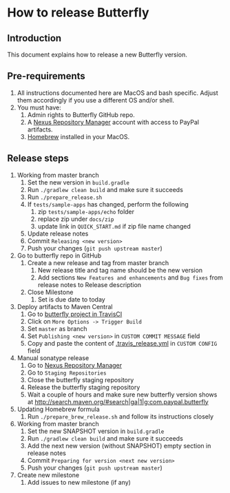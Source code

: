 # How to release Butterfly

## Introduction

This document explains how to release a new Butterfly version.

## Pre-requirements

1. All instructions documented here are MacOS and bash specific. Adjust them accordingly if you use a different OS and/or shell.
1. You must have:
   1. Admin rights to Butterfly GitHub repo.
   1. A [Nexus Repository Manager](https://oss.sonatype.org/#welcome) account with access to PayPal artifacts.
   1. [Homebrew](https://docs.brew.sh/) installed in your MacOS.

## Release steps

1. Working from master branch
   1. Set the new version in `build.gradle`
   1. Run `./gradlew clean build` and make sure it succeeds
   1. Run `./prepare_release.sh`
   1. If `tests/sample-apps` has changed, perform the following
      1. zip `tests/sample-apps/echo` folder
      1. replace zip under `docs/zip`
      1. update link in `QUICK_START.md` if zip file name changed
   1. Update release notes
   1. Commit `Releasing <new version>`
   1. Push your changes (`git push upstream master`)
1. Go to butterfly repo in GitHub
   1. Create a new release and tag from master branch
      1. New release title and tag name should be the new version
      1. Add sections `New Features and enhancements` and `Bug fixes` from release notes to Release description
   1. Close Milestone
      1. Set is due date to today
1. Deploy artifacts to Maven Central
   1. Go to [butterfly project in TravisCI](https://travis-ci.com/github/paypal/butterfly)
   1. Click on `More Options -> Trigger Build`
   1. Set `master` as branch
   1. Set `Publishing <new version>` in `CUSTOM COMMIT MESSAGE` field
   1. Copy and paste the content of [.travis_release.yml](.travis_release.yml) in `CUSTOM CONFIG` field
1. Manual sonatype release
   1. Go to [Nexus Repository Manager](https://oss.sonatype.org/#welcome)
   1. Go to `Staging Repositories`
   1. Close the butterfly staging repository
   1. Release the butterfly staging repository
   1. Wait a couple of hours and make sure new butterfly version shows at http://search.maven.org/#search|ga|1|g:com.paypal.butterfly
1. Updating Homebrew formula
   1. Run `./prepare_brew_release.sh` and follow its instructions closely
1. Working from master branch
   1. Set the new SNAPSHOT version in `build.gradle`
   1. Run `./gradlew clean build` and make sure it succeeds
   1. Add the next new version (without SNAPSHOT) empty section in release notes
   1. Commit `Preparing for version <next new version>`
   1. Push your changes (`git push upstream master`)
1. Create new milestone
   1. Add issues to new milestone (if any)